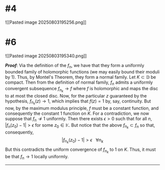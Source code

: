 # #4
![[Pasted image 20250803195256.png]]

# #6
![[Pasted image 20250803195340.png]]

***Proof***: Via the definition of the $f_{n}$, we have that they form a uniformly bounded family of holomorphic functions (we may easily bound their moduli by 1). Thus, by Montel's Theorem, they form a normal family. Let $K\subset \mathbb{D}$ be compact. Then from the definition of normal family, $f_n$ admits a uniformly convergent subsequence $f _{n_ k}\to f$ where $f$ is holomorphic and maps the disc to at most the closed disc. Now, for the particular $z$ guaranteed by the hypothesis, $f _{n_ k}(z)\to 1$, which implies that $f(z)=1$ by, say, continuity. But now, by the maximum modulus principle, $f$ must be a constant function, and consequently the constant 1 function on $K$. 
For a contradiction, we now suppose that $f_n\not\to 1$ uniformly. Then there exists $\epsilon>0$ such that for all $n$, $|f_n(z_{0})-1|>\epsilon$ for some $z_0\in \mathbb{K}$. But notice that the above $f_{n_{k}}\subset f_{n}$ so that, consequently, 
$$
|f _{n_{k}}(z_{0})-1|>\epsilon \ \ \ \forall n_{k}
$$
But this contradicts the uniform convergence of $f_{n_{k}}$ to 1 on $K$. Thus, it must be that $f_n \to 1$ locally uniformly. 
$$\tag*{$\blacksquare$}$$ 
_________________________________________________________________ 

